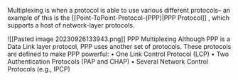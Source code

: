 Multiplexing is when a protocol is able to use various different protocols– an example of this is the [[Point-ToPoint-Protocol-(PPP)|PPP Protocol]] , which supports a host of network-layer protocols.

![[Pasted image 20230926133943.png]]
PPP Multiplexing
Although PPP is a Data Link layer protocol, PPP uses another set of protocols. These protocols are defined to make PPP powerful:
• One Link Control Protocol (LCP)
• Two Authentication Protocols (PAP and CHAP)
• Several Network Control Protocols (e.g., IPCP)